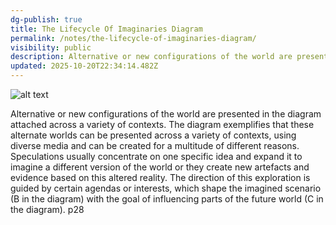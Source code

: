 ```yaml
---
dg-publish: true
title: The Lifecycle Of Imaginaries Diagram
permalink: /notes/the-lifecycle-of-imaginaries-diagram/
visibility: public
description: Alternative or new configurations of the world are presented in the diagram attached across a variety of contexts. The diagram
updated: 2025-10-20T22:34:14.482Z
---
```


![alt text](20240814_111440.jpg)

Alternative or new configurations of the world are presented in the diagram attached across a variety of contexts. The diagram exemplifies that these alternate worlds can be presented across a variety of contexts, using diverse media and can be created for a multitude of different reasons. Speculations usually concentrate on one specific idea and expand it to imagine a different version of the world or they create new artefacts and evidence based on this altered reality. The direction of this exploration is guided by certain agendas or interests, which shape the imagined scenario (B in the diagram) with the goal of influencing parts of the future world (C in the diagram). p28

